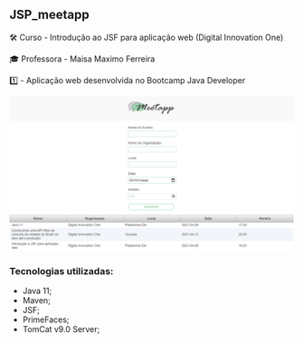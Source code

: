 ## JSP_meetapp

 🛠️ Curso -  Introdução ao JSF para aplicação web (Digital Innovation One)
 
 🎓 Professora - Maisa Maximo Ferreira
 
 1️⃣ - Aplicação web desenvolvida no Bootcamp Java Developer
 
![Screenshot](https://github.com/Mayconfuzita86/JSP_meetapp/blob/main/src/main/webapp/resources/images/meetapp_tela.PNG)

### Tecnologias utilizadas:

- Java 11;
- Maven;
- JSF;
- PrimeFaces;
- TomCat v9.0 Server;
